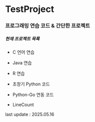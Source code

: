# TestProject

### 프로그래밍 연습 코드 & 간단한 프로젝트

##### 현재 프로젝트 목록

- C 언어 연습

- Java 연습

- R 연습

- 초창기 Python 코드

- Python-Go 연동 코드

- LineCount

last update : 2025.05.16
